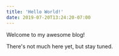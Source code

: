 ```yaml
---
title: 'Hello World!'
date: 2019-07-20T13:24:20-07:00
---
```


Welcome to my awesome blog!

There's not much here yet, but stay tuned.
